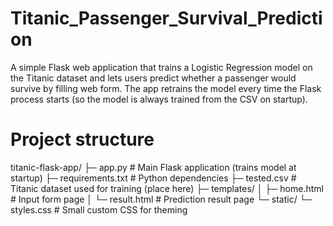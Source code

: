 # Titanic_Passenger_Survival_Prediction
A simple Flask web application that trains a Logistic Regression model on the Titanic dataset and lets users predict whether a passenger would survive by filling  web form. The app retrains the model every time the Flask process starts (so the model is always trained from the CSV on startup).
# Project structure
titanic-flask-app/
├─ app.py                # Main Flask application (trains model at startup)
├─ requirements.txt      # Python dependencies
├─ tested.csv            # Titanic dataset used for training (place here)
├─ templates/
│  ├─ home.html          # Input form page
│  └─ result.html        # Prediction result page
└─ static/
   └─ styles.css         # Small custom CSS for theming
